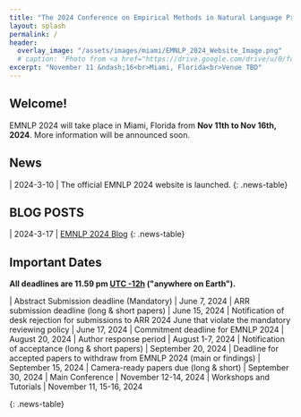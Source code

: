 ```yaml
---
title: "The 2024 Conference on Empirical Methods in Natural Language Processing"
layout: splash
permalink: /
header:
  overlay_image: "/assets/images/miami/EMNLP_2024_Website_Image.png"
  # caption: 'Photo from <a href="https://drive.google.com/drive/u/0/folders/10XXSEjTNDmrwU0tqL58la1n3YlE-g4V8">EMNLP 2024 Website Image.png</a> '
excerpt: "November 11 &ndash;16<br>Miami, Florida<br>Venue TBD"
---
```


## Welcome!
EMNLP 2024 will take place in Miami, Florida from **Nov 11th to Nov 16th, 2024**. More information will be announced soon.


## News
<style>
.news-table { font-size: .9em; table-layout: fixed; }
.news-table tr td:nth-child(1) { font-weight: bold; width: 10em; }
</style>
<!-- | 2024-11-30 | One could follow our officical account in [X(Twitter)](https://twitter.com/emnlpmeeting)  and [Wechat](/assets/images/logos/wechat-logo.png). 
| 2024-11-29 | For visa letter request, please reach out at  [emnlp2024_visa_help@googlegroups.com](mailto:celine@nus.edu.sg). 
| 2024-11-29 | [Accepted Papers for Findings](/program/accepted_findings/) is posted under the Program.
| 2024-11-29 | [Accepted Papers for Main Conference](/program/accepted_main_conference/) is posted under the Program.
| 2024-11-29 | [Accepted Papers for Industry Track](/program/industry/) is posted under the Program.
| 2024-11-29 | [Accepted Papers for System Demonstration](/program/demo/) is posted under the Program.
| 2024-11-29 | [Conference Handbook](https://2024.emnlp.org/program/) is posted under the Program.
| 2024-11-28 | The link of [Mini Conference](https://virtual2024.emnlp.org/) is posted.
| 2024-11-22 | Please check the Visa -related info in [Visa](https://2024.emnlp.org/participants/#visa-requirements).
| 2024-11-21 |[Presentation Schedule](https://2024.emnlp.org/program/) is posted under the Program.
| 2024-11-8 | [Keynotes](https://2024.emnlp.org/program/keynotes/) is posted under the Program.
| 2024-10-9 | [Registration](https://2024.emnlp.org/registration/) and [Participants](https://2024.emnlp.org/participants/)  are posted.
| 2024-9-21 | [Call For Diversity and Inclusion Subsidies](/calls/subsidies/) and  [Call For Volunteers](/volunteers)  are posted under the Calls.
| 2024-8-3 | [The ARR commitment link](https://openreview.net/group?id=EMNLP/2024/ARR_Commitment) is available.
| 2024-7-19 | EMNLP 2024 will be a hybrid conference. The virtual component will be hosted by Underline.
| 2024-7-11 | [Industry Track Papers submission deadline delay](/calls/industry_track/) see industry track for more details.
| 2024-7-11 | [Industry Track Papers submission link](https://softconf.com/emnlp2024/industry) is now available.
| 2024-6-12 | [Call For Industry Track](/calls/industry_track/) is posted under the Calls.
| 2024-6-2 | [Main Conference Papers submission link](https://openreview.net/group?id=EMNLP/2024/Conference) is now available.
| 2024-5-28 | [Call For System Demonstrations](/calls/demos/) is posted under the Calls.
| 2024-3-18 | [Style Files and Formatting](/calls/style-and-formatting/) is posted under the Calls.
| 2024-3-17 | [Call for Main Conference Papers](/calls/main_conference_papers/) is posted. -->
| 2024-3-10 | The official EMNLP 2024 website is launched.
{: .news-table}

## BLOG POSTS 

<style>
.news-table { font-size: .9em; table-layout: fixed;}
.news-table tr td:nth-child(1) { font-weight: bold; width: 10em; }
</style>
| 2024-3-17 | [EMNLP 2024 Blog](/blog/)
{: .news-table}

<!-- [Older BLOG POSTS](/blog/){: .btn .btn--info}
{: .text-center} -->


## Important Dates
<b>All deadlines are 11.59 pm <a target="_blank" href="https://www.timeanddate.com/time/zone/timezone/utc-12">UTC -12h</a> ("anywhere on Earth").</b>

<!-- ### Main Conference Papers -->
<style>
.news-table { font-size: .9em; table-layout: fixed;}
.news-table tr td:nth-child(1) { font-weight: bold; width: 10em; }
</style>
| Abstract Submission deadline (Mandatory) | June 7, 2024
| ARR submission deadline (long & short papers) | June 15, 2024
| Notification of desk rejection for submissions to ARR 2024 June that violate the mandatory reviewing policy | June 17, 2024
| Commitment deadline for EMNLP 2024 | August 20, 2024
| Author response period | August 1-7, 2024
| Notification of acceptance (long & short papers) | September 20, 2024
| Deadline for accepted papers to withdraw from EMNLP 2024 (main or findings) | September 15, 2024
| Camera-ready papers due (long & short) | September 30, 2024
| Main Conference | November 12-14, 2024
| Workshops and Tutorials | November 11, 15-16, 2024

{: .news-table}


